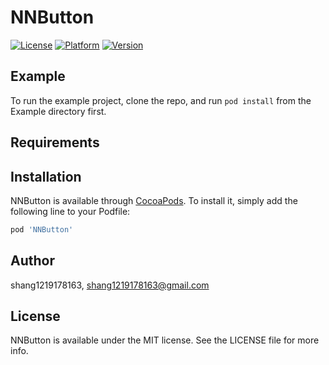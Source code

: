 # NNButton

[![License](https://img.shields.io/badge/License-MIT-green.svg)](LICENSE)
[![Platform](https://img.shields.io/cocoapods/p/NNButton.svg?style=flat)](https://cocoapods.org/pods/NNButton)
[![Version](https://img.shields.io/cocoapods/v/NNButton.svg?style=flat)](https://cocoapods.org/pods/NNButton)

## Example

To run the example project, clone the repo, and run `pod install` from the Example directory first.

## Requirements

## Installation

NNButton is available through [CocoaPods](https://cocoapods.org). To install
it, simply add the following line to your Podfile:

```ruby
pod 'NNButton'
```

## Author

shang1219178163, shang1219178163@gmail.com

## License

NNButton is available under the MIT license. See the LICENSE file for more info.
